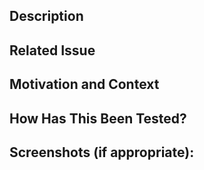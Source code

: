 <!--
This project ONLY accepts pull requests related to open issues!

All PR's should pass automated tests. If not, fix the problem in your branch, push fixes and check for tests again!

Automated tests:
- HACS validation
- LGTM analysis

Thanx!

Furthermore, due to the complexity and variations in design for this custom card, the PR should - if applicable -
fill in the paragraphs below!
-->

<!--- Provide a general summary of your changes in the Title above -->

## Description
<!--- Describe your changes in detail -->

## Related Issue
<!--- This project ONLY accepts pull requests related to open issues -->
<!--- If suggesting a new feature or change, please discuss it in an issue first -->
<!--- If fixing a bug, there should be an issue describing it with steps to reproduce -->
<!--- Please link to the issue here: -->

## Motivation and Context
<!--- Why is this change required? What problem does it solve? -->
<!--- If it fixes an open issue, please link to the issue here. -->

## How Has This Been Tested?
<!--- Please describe how you tested your changes. -->
<!--- Is this tested using one or several of the 12 examples for instance? -->
<!--- If not, include the YAML definition of the view/tools used to test this PR -->

## Screenshots (if appropriate):
